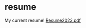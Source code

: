 # resume
My current resume!
[Resume2023.pdf](https://github.com/NovaBro/resume/files/13465074/Resume2023Nov.docx)
